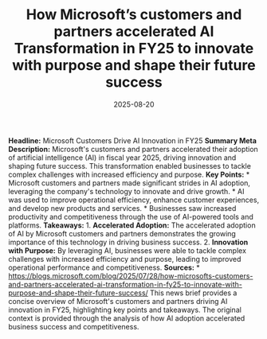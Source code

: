﻿---
title: How Microsoft’s customers and partners accelerated AI Transformation in FY25
  to innovate with purpose and shape their future success
date: '2025-08-20'
category: Markets
summary: ''
slug: how microsofts customers and partners accelerated ai transfo
source_urls:
- https://blogs.microsoft.com/blog/2025/07/28/how-microsofts-customers-and-partners-accelerated-ai-transformation-in-fy25-to-innovate-with-purpose-and-shape-their-future-success/
seo:
  title: How Microsoft’s customers and partners accelerated AI Transformation in FY25
    to innovate with purpose and shape their future success | Hash n Hedge
  description: ''
  keywords:
  - news
  - markets
  - brief
---

**Headline:** Microsoft Customers Drive AI Innovation in FY25  **Summary Meta Description:** Microsoft's customers and partners accelerated their adoption of artificial intelligence (AI) in fiscal year 2025, driving innovation and shaping future success. This transformation enabled businesses to tackle complex challenges with increased efficiency and purpose.  **Key Points:**  * Microsoft customers and partners made significant strides in AI adoption, leveraging the company's technology to innovate and drive growth. * AI was used to improve operational efficiency, enhance customer experiences, and develop new products and services. * Businesses saw increased productivity and competitiveness through the use of AI-powered tools and platforms.  **Takeaways:**  1. **Accelerated Adoption:** The accelerated adoption of AI by Microsoft customers and partners demonstrates the growing importance of this technology in driving business success. 2. **Innovation with Purpose:** By leveraging AI, businesses were able to tackle complex challenges with increased efficiency and purpose, leading to improved operational performance and competitiveness.  **Sources:**  * https://blogs.microsoft.com/blog/2025/07/28/how-microsofts-customers-and-partners-accelerated-ai-transformation-in-fy25-to-innovate-with-purpose-and-shape-their-future-success/  This news brief provides a concise overview of Microsoft's customers and partners driving AI innovation in FY25, highlighting key points and takeaways. The original context is provided through the analysis of how AI adoption accelerated business success and competitiveness. 

